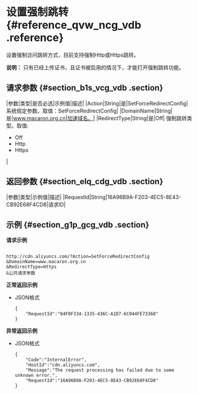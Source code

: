 # 设置强制跳转 {#reference_qvw_ncg_vdb .reference}

设置强制访问跳转方式，目前支持强制Http或Https跳转。

**说明：** 只有已经上传证书，且证书被启用的情况下，才能打开强制跳转功能。

## 请求参数 {#section_b1s_vcg_vdb .section}

|参数|类型|是否必选|示例值|描述|
|Action|String|是|SetForceRedirectConfig|系统规定参数。取值：SetForceRedirectConfig|
|DomainName|String|是|www.macaron.org.cn|加速域名。|
|RedirectType|String|是|Off| 强制跳转类型。取值:

 -   Off
-   Http
-   Https

 |

## 返回参数 {#section_elq_cdg_vdb .section}

|参数|类型|示例值|描述|
|RequestId|String|16A96B9A-F203-4EC5-8E43-CB92E68F4CD8|请求ID|

## 示例 {#section_g1p_gcg_vdb .section}

**请求示例**

```

http://cdn.aliyuncs.com/?Action=SetForceRedirectConfig
&DomainName=www.macaron.org.cn
&RedirectType=Https
&公共请求参数
```

**正常返回示例**

-   JSON格式

    ```
    {
        "RequestId":"04F0F334-1335-436C-A1D7-6C044FE73368"
    }
    ```


**异常返回示例**

-   JSON格式

    ```
    {
        "Code":"InternalError",
        "HostId":"cdn.aliyuncs.com",
        "Message":"The request processing has failed due to some unknown error.",
        "RequestId":"16A96B9A-F203-4EC5-8E43-CB92E68F4CD8"
    }
    ```


